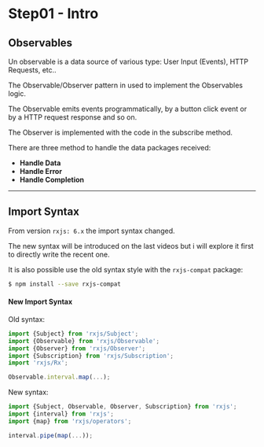 # Step01 - Intro

## Observables

Un observable is a data source of various type: User Input (Events), HTTP Requests, etc..

The Observable/Observer pattern in used to implement the Observables logic.

The Observable emits events programmatically, by a button click event or by a HTTP request response and so on.

The Observer is implemented with the code in the subscribe method.

There are three method to handle the data packages received:

- **Handle Data** 
- **Handle Error** 
- **Handle Completion**

---

## Import Syntax


From version `rxjs: 6.x` the import syntax changed.
 
The new syntax will be introduced on the last videos but i will explore it first to directly write the recent one.

It is also possible use the old syntax style with the `rxjs-compat` package:

```bash
$ npm install --save rxjs-compat
```

#### New Import Syntax

Old syntax:
```typescript
import {Subject} from 'rxjs/Subject';
import {Observable} from 'rxjs/Observable';
import {Observer} from 'rxjs/Observer';
import {Subscription} from 'rxjs/Subscription';
import 'rxjs/Rx';

Observable.interval.map(...);

```


New syntax:
```typescript
import {Subject, Observable, Observer, Subscription} from 'rxjs';
import {interval} from 'rxjs';
import {map} from 'rxjs/operators';

interval.pipe(map(...));

```

